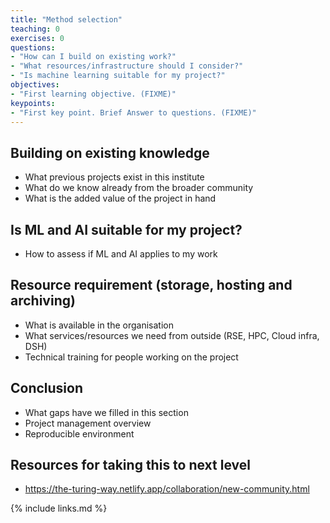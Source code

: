 ```yaml
---
title: "Method selection"
teaching: 0
exercises: 0
questions:
- "How can I build on existing work?"
- "What resources/infrastructure should I consider?"
- "Is machine learning suitable for my project?"
objectives:
- "First learning objective. (FIXME)"
keypoints:
- "First key point. Brief Answer to questions. (FIXME)"
---
```


## Building on existing knowledge
- What previous projects exist in this institute
- What do we know already from the broader community
- What is the added value of the project in hand

## Is ML and AI suitable for my project?

- How to assess if ML and AI applies to my work

## Resource requirement (storage, hosting and archiving)
- What is available in the organisation
- What services/resources we need from outside (RSE, HPC, Cloud infra, DSH)
- Technical training for people working on the project

## Conclusion
- What gaps have we filled in this section
- Project management overview 
- Reproducible environment

## Resources for taking this to next level

- ​​https://the-turing-way.netlify.app/collaboration/new-community.html 

{% include links.md %}

